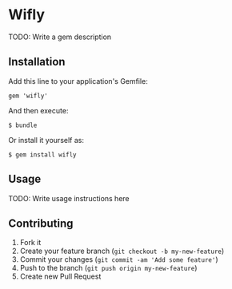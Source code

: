 # Wifly

TODO: Write a gem description

## Installation

Add this line to your application's Gemfile:

    gem 'wifly'

And then execute:

    $ bundle

Or install it yourself as:

    $ gem install wifly

## Usage

TODO: Write usage instructions here

## Contributing

1. Fork it
2. Create your feature branch (`git checkout -b my-new-feature`)
3. Commit your changes (`git commit -am 'Add some feature'`)
4. Push to the branch (`git push origin my-new-feature`)
5. Create new Pull Request
